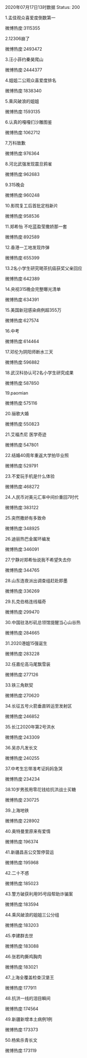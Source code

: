 2020年07月17日13时数据
Status: 200

1.孟佳观众喜爱度倒数第一

微博热度:3115355

2.12306崩了

微博热度:2493472

3.汪小菲约秦昊爬山

微博热度:2444377

4.姐姐二公观众喜爱度排名

微博热度:1838340

5.乘风破浪的姐姐

微博热度:1593135

6.认真的嘎嘎们沙雕图鉴

微博热度:1062712

7.万科致歉

微博热度:976364

8.河北武强发现震旦鸦雀

微博热度:962683

9.315晚会

微博热度:960248

10.影院复工后首批定档新片

微博热度:958536

11.郑希怡 不吃蓝盈莹撒娇那一套

微博热度:892589

12.香港一工地发现炸弹

微博热度:655399

13.2名小学生研究喝茶抗癌获奖父亲回应

微博热度:642389

14.央视315晚会完整曝光清单

微博热度:634391

15.美国新冠感染病例超355万

微博热度:627574

16.中考

微博热度:614464

17.邓伦为阴阳师断水三天

微博热度:596882

18.武汉科协认可2名小学生研究成果

微博热度:587850

19.paomian

微博热度:575116

20.骊歌大婚

微博热度:550823

21.艾福杰尼 医学奇迹

微博热度:547801

22.结婚40周年重返大学拍毕业照

微博热度:529791

23.不爱玩手机是什么体验

微博热度:468272

24.人民币对美元汇率中间价重回7时代

微博热度:383122

25.突然撒娇有多致命

微博热度:348925

26.迪丽热巴金属环编发

微博热度:346091

27.宁静对郑希怡说我不希望失去你

微博热度:344765

28.山东连夜派出调查组赶赴即墨

微博热度:336269

29.扎克伯格连线福奇

微博热度:299470

30.中国驻洛杉矶总领馆提醒当心山谷热

微博热度:284665

31.2020港姐15强诞生

微博热度:283228

32.任嘉伦高马尾飘雪装

微博热度:277126

33.铁三角默契

微博热度:270620

34.长征五号火箭垂直转运至发射区

微博热度:246852

35.长江2020年第2号洪水

微博热度:243309

36.吴亦凡发长文

微博热度:240255

37.中考生忘带准考证妈妈急哭

微博热度:234234

38.10岁男孩用零花钱给抗洪战士买糖

微博热度:230725

39.上海地铁

微博热度:228902

40.奥特曼里原来有爱情

微博热度:196374

41.新疆昌吉公交暂停营运

微博热度:195968

42.二十不惑

微博热度:185023

43.警方破获利用95号段帮助诈骗案

微博热度:183594

44.乘风破浪的姐姐三公分组

微博热度:183203

45.李建群去世

微博热度:183088

46.张若昀撕鸡胸肉

微博热度:183021

47.上海全覆盖检查汉堡王

微博热度:177911

48.抗洪一线的泪目瞬间

微博热度:174564

49.新疆新增本土病例1例

微博热度:173373

50.杨紫杀青长文

微博热度:173119

